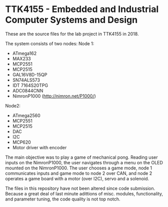 # TTK4155 - Embedded and Industrial Computer Systems and Design
These are the source files for the lab project in TTK4155 in 2018. 

The system consists of two nodes: 
Node 1:
  - ATmega162
  - MAX233
  - MCP2551
  - MCP2515
  - GAL16V8D-15QP
  - SN74ALS573
  - IDT 7164S20TPG
  - ADC0844CNN
  - NimronP1000 (http://nimron.net/P1000/)
  
Node2:
  - ATmega2560
  - MCP2551
  - MCP2515
  - DAC
  - I2C
  - MCP620
  - Motor driver with encoder
  
  
The main objective was to play a game of mechanical pong. Reading user inputs on the NimronP1000, 
the user navigates through a menu on the OLED mounted on the NimronP1000. The user chooses a 
game mode, node 1 communicates inputs and game mode to node 2 over CAN, and node 2 operates 
a game board with a motor (over I2C), servo and a solenoid.

The files in this repository have not been altered since code submission. Because a great deal
of last minute adittions of misc. modules, functionality, and parameter tuning, the code quality
is not top notch.
